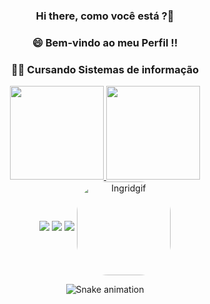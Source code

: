 
  <div align="center">
   
 ### Hi there, como você está ?👋
 
### 😄 Bem-vindo ao meu Perfil !!
 
 ### 👩‍💻 Cursando Sistemas de informação
 </div>
 <div align="center">
  <a href="https://github.com/IngridFBalbino">
  <img height="150em" src="https://github-readme-stats.vercel.app/api?username=IngridFBalbino&show_icons=true&theme=dracula&include_all_commits=true&count_private=true"/>
  <img height="150em" src="https://github-readme-stats.vercel.app/api/top-langs/?username=ingridfbalbino&layout=compact&langs_count=7&theme=dracula"/>
</div>
 

  <div align="center">
  <a href="https://www.instagram.com/ingrid_fernandam/" target="_blank"><img src="https://img.shields.io/badge/-Instagram-%23E4405F?style=for-the-badge&logo=instagram&logoColor=white" target="_blank"></a>
  <a href = "mailto:Ingridfernandamessias@gmail.com"><img src="https://img.shields.io/badge/-Gmail-%23333?style=for-the-badge&logo=gmail&logoColor=white" target="_blank"></a>
  <a href="https://www.linkedin.com/in/ingrid-fernanda-est%C3%A1gioti/" target="_blank"><img src="https://img.shields.io/badge/-LinkedIn-%230077B5?style=for-the-badge&logo=linkedin&logoColor=white" target="_blank"></a> 
 <img align="center" alt="Ingridgif" height="150" style="border-radius:50px;" src="https://i.picasion.com/pic92/14a1f3e448cc6616294de04383854414.gif">
  
  ![Snake animation](https://github.com/IngridFBalbino/IngridFBalbino/blob/output/github-contribution-grid-snake.svg)
 
</div>

